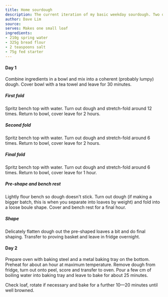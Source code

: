 ```yaml
---
title: Home sourdough
description: The current iteration of my basic weekday sourdough. Two day recipe – make the dough on day one, fridge overnight, bake on day 2.
author: Dave Lim
source:
serves: Makes one small loaf
ingredients:
- 210g spring water
- 325g bread flour
- 2 teaspoons salt
- 75g fed starter
---
```


#### Day 1
Combine ingredients in a bowl and mix into a coherent (probably lumpy) dough. Cover bowl with a tea towel and leave for 30 minutes.

##### First fold
Spritz bench top with water. Turn out dough and stretch-fold around 12 times. Return to bowl, cover leave for 2 hours.

##### Second fold
Spritz bench top with water. Turn out dough and stretch-fold around 6 times. Return to bowl, cover leave for 2 hours.

##### Final fold
Spritz bench top with water. Turn out dough and stretch-fold around 6 times. Return to bowl, cover leave for 1 hour.

##### Pre-shape and bench rest
Lightly flour bench so dough doesn't stick. Turn out dough (if making a bigger batch, this is when you separate into loaves by weight) and fold into a loose boule shape. Cover and bench rest for a final hour.

##### Shape
Delicately flatten dough out the pre-shaped loaves a bit and do final shaping. Transfer to proving basket and leave in fridge overnight.

#### Day 2
Prepare oven with baking steel and a metal baking tray on the bottom. Preheat for about an hour at maximum temperature.
Remove dough from fridge, turn out onto peel, score and transfer to oven. Pour a few cm of boiling water into baking tray and leave to bake for about 25 minutes.

Check loaf, rotate if necessary and bake for a further 10—20 minutes until well browned.
